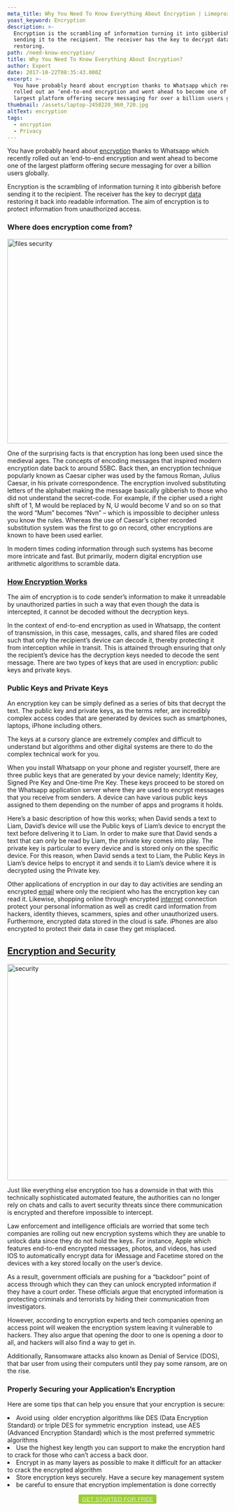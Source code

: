 ```yaml
---
meta_title: Why You Need To Know Everything About Encryption | Limeproxies
yoast_keyword: Encryption
description: >-
  Encryption is the scrambling of information turning it into gibberish before
  sending it to the recipient. The receiver has the key to decrypt data
  restoring.
path: /need-know-encryption/
title: Why You Need To Know Everything About Encryption?
author: Expert
date: 2017-10-22T08:35:43.000Z
excerpt: >-
  You have probably heard about encryption thanks to Whatsapp which recently
  rolled out an ‘end-to-end encryption and went ahead to become one of the
  largest platform offering secure messaging for over a billion users globally.
thumbnail: /assets/laptop-2450220_960_720.jpg
altText: encryption
tags:
  - encryption
  - Privacy
---
```

<span style="font-weight: 400;">You have probably heard about <a href="/blog/what-you-need-to-know-now-about-encryption/" target="_blank" rel="noopener noreferrer">encryption</a> thanks to </span><span style="font-weight: 400;">Whatsapp which recently rolled out an ‘end-to-end encryption </span><span style="font-weight: 400;">and went ahead to become </span><span style="font-weight: 400;">one of the largest platform offering secure messaging for over a billion users globally.</span>

<span style="font-weight: 400;">Encryption is the scrambling of information turning it into gibberish before sending it to the recipient. The receiver has the key to decrypt <a href="/blog/businesses-running-outdated-operating-systems-taking-huge-risk-data-breaches/" target="_blank" rel="noopener noreferrer">data</a> restoring it back into readable information. The aim of encryption is to protect information from unauthorized access.</span>

### **Where does encryption come from?**

<img class="aligncenter wp-image-426 size-large" src="/assets/laptop-2450220_960_720.jpg" alt="files security" width="700" height="467" />

<span style="font-weight: 400;">One of the surprising facts is that encryption has long been used since the medieval ages. The concepts of encoding messages that inspired modern encryption date back to around 55BC. Back then, an encryption technique popularly known as Caesar cipher was used by the famous Roman, Julius Caesar, in his private correspondence. The encryption involved substituting letters of the alphabet making the message basically gibberish to those who did not understand the secret-code. For example, if the cipher used a right shift of 1, M would be replaced by N, U would become V and so on so that the word &#8220;Mum&#8221; becomes &#8220;Nvn” – which is impossible to decipher unless you know the rules. Whereas the use of Caesar&#8217;s cipher recorded substitution system was the first to go on record, other encryptions are known to have been used earlier.</span>

<span style="font-weight: 400;">In modern times coding information through such systems has become more intricate and fast. But primarily, modern digital encryption use arithmetic algorithms to scramble data.</span>

### [**How Encryption Works**](https://limeproxies.zendesk.com/hc/en-us)

<span style="font-weight: 400;">The aim of encryption is to code sender’s information to make it unreadable by unauthorized parties in such a way that even though the data is intercepted, it cannot be decoded without the decryption keys. </span>

<span style="font-weight: 400;">In the context of end-to-end encryption as used in Whatsapp, the content of transmission, in this case, messages, calls, and shared files are coded such that only the recipient’s device can decode it, thereby protecting it from interception while in transit. This is attained through ensuring that only the recipient’s device has the decryption keys needed to decode the sent message. There are two types of keys that are used in encryption: public keys and private keys.</span>

### **Public Keys and Private Keys**

<span style="font-weight: 400;">An encryption key can be simply defined as a series of bits that decrypt the text. The public key and private keys, as the terms refer, are incredibly complex access codes that are generated by devices such as smartphones, laptops, iPhone including others.</span>

<span style="font-weight: 400;">The keys at a cursory glance are extremely complex and difficult to understand but algorithms and other digital systems are there to do the complex technical work for you. </span>

<span style="font-weight: 400;">When you install Whatsapp on your phone and register yourself, there are three public keys that are generated by your device namely; Identity Key, Signed Pre Key and One-time Pre Key. These keys proceed to be stored on the</span> <span style="font-weight: 400;">Whatsapp application server where they are used to encrypt messages that you receive from senders. A device can have various public keys assigned to them depending on the number of apps and programs it holds.</span>

<span style="font-weight: 400;">Here’s a basic description of how this works; when David sends a text to Liam, David&#8217;s device will use the Public keys of Liam&#8217;s device to encrypt the text before delivering it to Liam. In order to make sure that David sends a text that can only be read by Liam, the private key comes into play. The private key is particular to every device and is stored only on the specific device. For this reason, when David sends a text to Liam, the Public Keys in Liam&#8217;s device helps to encrypt it and sends it to Liam&#8217;s device where it is decrypted using the Private key.</span>

<span style="font-weight: 400;">Other applications of encryption in our day to day activities are sending an encrypted <a href="/blog/how-to-prevent-pixel-trackers-in-your-emails/" target="_blank" rel="noopener noreferrer">email</a> where only the recipient who has the encryption key can read it. Likewise, shopping online through encrypted <a href="/blog/how-to-speed-up-your-internet/" target="_blank" rel="noopener noreferrer">internet</a> connection protect your personal information as well as credit card information from hackers, identity thieves, scammers, spies and other unauthorized users. Furthermore, encrypted data stored in the cloud is safe. iPhones are also encrypted to protect their data in case they get misplaced.</span>

## [**Encryption and Security**](http://www.limeproxies.com/features.php)

<img class="aligncenter wp-image-425 size-large" src="/assets/cryptography-1091254_960_720.jpg" alt="security" width="700" height="494" />

<span style="font-weight: 400;">Just like everything else encryption too has a downside in that with this technically sophisticated automated feature, the authorities can no longer rely on chats and calls to avert security threats since there communication is encrypted and therefore impossible to intercept.</span>

<span style="font-weight: 400;">Law enforcement and intelligence officials are worried that some tech companies are rolling out new encryption systems which they are unable to unlock data since they do not hold the keys. For instance, Apple which features end-to-end encrypted messages, photos, and videos, has used IOS to automatically encrypt data for iMessage and Facetime stored on the devices with a key stored locally on the user’s device. </span>

<span style="font-weight: 400;">As a result, government officials are pushing for a “backdoor” point of access through which they can they can unlock encrypted information if they have a court order. These officials argue that encrypted information is protecting criminals and terrorists by hiding their communication from investigators.</span>

<span style="font-weight: 400;">However, according to encryption experts and tech companies opening an access point will weaken the encryption system leaving it vulnerable to hackers. They also argue that opening the door to one is opening a door to all, and hackers will also find a way to get in.</span>

<span style="font-weight: 400;">Additionally, Ransomware attacks also known as Denial of Service (DOS), that bar user from using their computers until they pay some ransom, are on the rise.</span>

### **Properly Securing your Application’s Encryption**

<span style="font-weight: 400;">Here are some tips that can help you ensure that your encryption is secure:</span>

<li style="font-weight: 400;">
  <span style="font-weight: 400;">Avoid using  older encryption algorithms like DES (Data Encryption Standard) or triple DES for symmetric encryption  instead, use AES (Advanced Encryption Standard) which is the most preferred symmetric algorithms</span>
</li>
<li style="font-weight: 400;">
  <span style="font-weight: 400;">Use the highest key length you can support to make the encryption hard to crack for those who can’t access a back door. </span>
</li>
<li style="font-weight: 400;">
  <span style="font-weight: 400;">Encrypt in as many layers as possible to make it difficult for an attacker to crack the encrypted algorithm</span>
</li>
<li style="font-weight: 400;">
  <span style="font-weight: 400;">Store encryption keys securely. Have a secure key management system </span>
</li>
<li style="font-weight: 400;">
  <span style="font-weight: 400;">be careful to ensure that encryption implementation is done correctly</span>
</li>

<p style="text-align: center;">
  <button style="background-color: #9acd32; border-radius: 5%; border: solid 2px #9ACD32;"><a style="color: #eeeeee;" href="https://bit.ly/2MwCz1H">GET STARTED FOR FREE</a></button>
</p>
